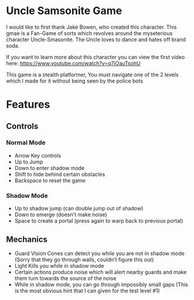 # Uncle Samsonite Game

I would like to first thank Jake Bowen, who created this character. This gmae is a Fan-Game of sorts which revolves around the myseterious character Uncle-Smasonite. The Uncle loves to dance and hates off brand soda.

If you want to learn more about this character you can view the first video here: https://www.youtube.com/watch?v=q7iOauTsohU

This game is a stealth platformer, You must navigate one of the 2 levels which I made for it without being seen by the police bots

# Features
## Controls
### Normal Mode
- Arrow Key controls
- Up to Jump
- Down to enter shadow mode
- Shift to hide behind certain obstacles
- Backspace to reset the game

### Shadow Mode
- Up to shadow jump (can double jump out of shadow)
- Down to emerge (doesn't make noise)
- Space to create a portal (press again to warp back to previous portal)

## Mechanics
- Guard Vision Cones can detect you while you are not in shadow mode (Sorry that they go through walls, couldn't figure this out)
- Light Kills you while in shadow mode
- Certain actions produce noise which will alert nearby guards and make them turn towards the source of the noise
- While in shadow mode, you can go through impossibly small gaps (This is the most obvious hint that I can given for the test level #1)
